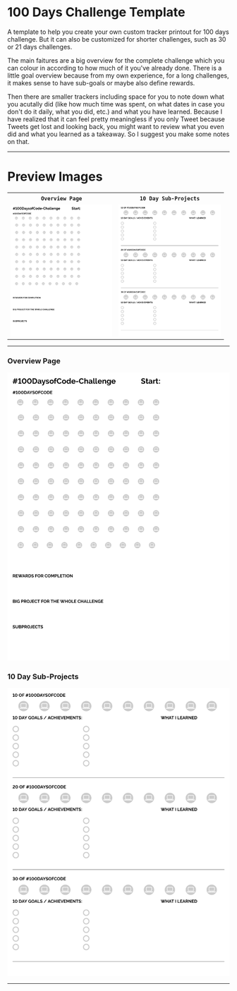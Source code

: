 # 100 Days Challenge Template
A template to help you create your own custom tracker printout for 100 days challenge. But it can also be customized for shorter challenges, such as 30 or 21 days challenges.

The main faitures are a big overview for the complete challenge which you can colour in according to how much of it you've already done. 
There is a little goal overview because from my own experience, for a long challenges, it makes sense to have sub-goals or maybe also define rewards. 

Then there are smaller trackers including space for you to note down what you acutally did (like how much time was spent, on what dates in case you don't do it daily, what you did, etc.) and what you have learned. Because I have realized that it can feel pretty meaningless if you only Tweet because Tweets get lost and looking back, you might want to review what you even did and what you learned as a takeaway. So I suggest you make some notes on that. 

---

# Preview Images 


<table width="100%" margin-left="auto" margin-right="auto">
	<tr>
		<th><code>Overview Page</code></th>
		<th><code>10 Day Sub-Projects</code></th>
	</tr>
	<tr>
		<td>
			<img src="https://github.com/latex-ninja/Planner-and-Habit-Tracker-Template/blob/master/img/plannertemplate-05.png" 
				alt="100 Day Challenge Tracker Template: Overview Page"
				height="300"/>
		</td>
		<td>
			<img src="https://github.com/latex-ninja/Planner-and-Habit-Tracker-Template/blob/master/img/plannertemplate-06.png" 
				alt="100 Day Challenge Tracker Template: 10 Day Sub-Projects"
				height="300"/>
		</td>
	</tr>			
</table>

---

### Overview Page
![100 Day Challenge Tracker Template: Overview Page](https://github.com/latex-ninja/Planner-and-Habit-Tracker-Template/blob/master/img/plannertemplate-05.png)

### 10 Day Sub-Projects
![100 Day Challenge Tracker Template: 10 Day Sub-Projects](https://github.com/latex-ninja/Planner-and-Habit-Tracker-Template/blob/master/img/plannertemplate-06.png)

---